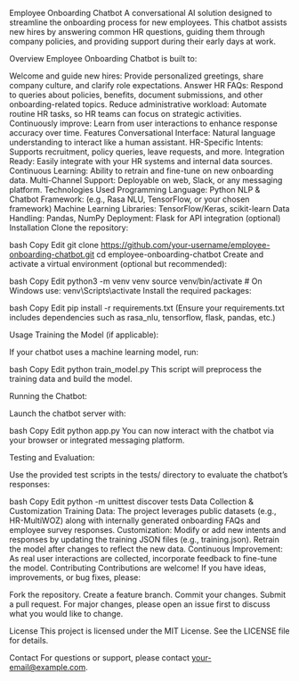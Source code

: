 Employee Onboarding Chatbot
A conversational AI solution designed to streamline the onboarding process for new employees. This chatbot assists new hires by answering common HR questions, guiding them through company policies, and providing support during their early days at work.

Overview
Employee Onboarding Chatbot is built to:

Welcome and guide new hires: Provide personalized greetings, share company culture, and clarify role expectations.
Answer HR FAQs: Respond to queries about policies, benefits, document submissions, and other onboarding-related topics.
Reduce administrative workload: Automate routine HR tasks, so HR teams can focus on strategic activities.
Continuously improve: Learn from user interactions to enhance response accuracy over time.
Features
Conversational Interface: Natural language understanding to interact like a human assistant.
HR-Specific Intents: Supports recruitment, policy queries, leave requests, and more.
Integration Ready: Easily integrate with your HR systems and internal data sources.
Continuous Learning: Ability to retrain and fine-tune on new onboarding data.
Multi-Channel Support: Deployable on web, Slack, or any messaging platform.
Technologies Used
Programming Language: Python
NLP & Chatbot Framework: (e.g., Rasa NLU, TensorFlow, or your chosen framework)
Machine Learning Libraries: TensorFlow/Keras, scikit-learn
Data Handling: Pandas, NumPy
Deployment: Flask for API integration (optional)
Installation
Clone the repository:

bash
Copy
Edit
git clone https://github.com/your-username/employee-onboarding-chatbot.git
cd employee-onboarding-chatbot
Create and activate a virtual environment (optional but recommended):

bash
Copy
Edit
python3 -m venv venv
source venv/bin/activate  # On Windows use: venv\Scripts\activate
Install the required packages:

bash
Copy
Edit
pip install -r requirements.txt
(Ensure your requirements.txt includes dependencies such as rasa_nlu, tensorflow, flask, pandas, etc.)

Usage
Training the Model (if applicable):

If your chatbot uses a machine learning model, run:

bash
Copy
Edit
python train_model.py
This script will preprocess the training data and build the model.

Running the Chatbot:

Launch the chatbot server with:

bash
Copy
Edit
python app.py
You can now interact with the chatbot via your browser or integrated messaging platform.

Testing and Evaluation:

Use the provided test scripts in the tests/ directory to evaluate the chatbot’s responses:

bash
Copy
Edit
python -m unittest discover tests
Data Collection & Customization
Training Data: The project leverages public datasets (e.g., HR-MultiWOZ) along with internally generated onboarding FAQs and employee survey responses.
Customization: Modify or add new intents and responses by updating the training JSON files (e.g., training.json). Retrain the model after changes to reflect the new data.
Continuous Improvement: As real user interactions are collected, incorporate feedback to fine-tune the model.
Contributing
Contributions are welcome! If you have ideas, improvements, or bug fixes, please:

Fork the repository.
Create a feature branch.
Commit your changes.
Submit a pull request.
For major changes, please open an issue first to discuss what you would like to change.

License
This project is licensed under the MIT License. See the LICENSE file for details.

Contact
For questions or support, please contact your-email@example.com.
